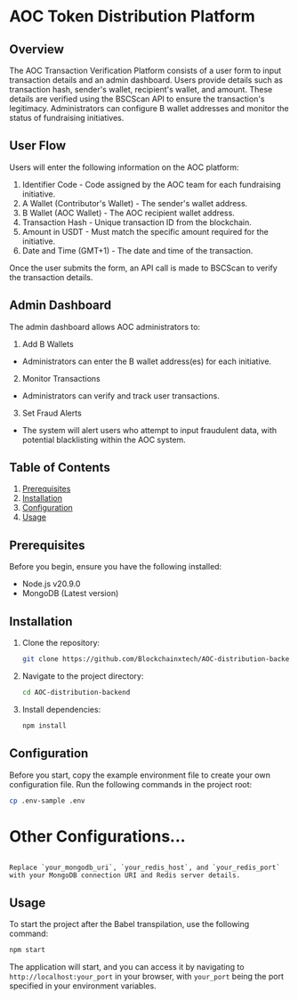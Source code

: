 # AOC Token Distribution Platform

## Overview

The AOC Transaction Verification Platform consists of a user form to input transaction details and an admin dashboard. Users provide details such as transaction hash, sender's wallet, recipient's wallet, and amount. These details are verified using the BSCScan API to ensure the transaction's legitimacy. Administrators can configure B wallet addresses and monitor the status of fundraising initiatives.

## User Flow

Users will enter the following information on the AOC platform:

1. Identifier Code - Code assigned by the AOC team for each fundraising initiative.
2. A Wallet (Contributor's Wallet) - The sender's wallet address.
3. B Wallet (AOC Wallet) - The AOC recipient wallet address.
4. Transaction Hash - Unique transaction ID from the blockchain.
5. Amount in USDT - Must match the specific amount required for the initiative.
6. Date and Time (GMT+1) - The date and time of the transaction.

Once the user submits the form, an API call is made to BSCScan to verify the transaction details.

## Admin Dashboard

The admin dashboard allows AOC administrators to:

1. Add B Wallets
- Administrators can enter the B wallet address(es) for each initiative.
2. Monitor Transactions
- Administrators can verify and track user transactions.
3. Set Fraud Alerts
- The system will alert users who attempt to input fraudulent data, with potential blacklisting within the AOC system.

## Table of Contents

1. [Prerequisites](#prerequisites)
2. [Installation](#installation)
3. [Configuration](#configuration)
4. [Usage](#usage)

## Prerequisites

Before you begin, ensure you have the following installed:

- Node.js v20.9.0
- MongoDB (Latest version)

## Installation

1. Clone the repository:

   ```bash
   git clone https://github.com/Blockchainxtech/AOC-distribution-backend.git
   ```

2. Navigate to the project directory:

   ```bash
   cd AOC-distribution-backend
   ```

3. Install dependencies:

   ```bash
   npm install
   ```

## Configuration

Before you start, copy the example environment file to create your own configuration file. Run the following commands in the project root:

```bash
cp .env-sample .env
```

# Other Configurations...

```

Replace `your_mongodb_uri`, `your_redis_host`, and `your_redis_port` with your MongoDB connection URI and Redis server details.

```

## Usage

To start the project after the Babel transpilation, use the following command:

```bash
npm start
```

The application will start, and you can access it by navigating to `http://localhost:your_port` in your browser, with `your_port` being the port specified in your environment variables.